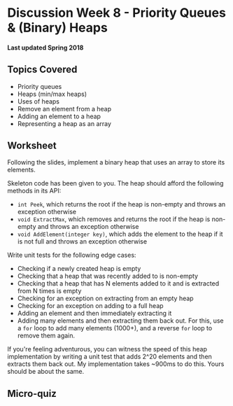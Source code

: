 # Discussion Week 8 - Priority Queues & (Binary) Heaps

#### Last updated Spring 2018

## Topics Covered

* Priority queues
* Heaps (min/max heaps)
* Uses of heaps
* Remove an element from a heap
* Adding an element to a heap
* Representing a heap as an array

## Worksheet
Following the slides, implement a binary heap that uses an array to store its elements.

Skeleton code has been given to you. The heap should afford the following methods in its API:

- `int Peek`, which returns the root if the heap is non-empty and throws an exception otherwise
- `void ExtractMax`, which removes and returns the root if the heap is non-empty and throws an exception otherwise
- `void AddElement(integer key)`, which adds the element to the heap if it is not full and throws an exception otherwise

Write unit tests for the following edge cases:
- Checking if a newly created heap is empty
- Checking that a heap that was recently added to is non-empty
- Checking that a heap that has N elements added to it and is extracted from N times is empty
- Checking for an exception on extracting from an empty heap
- Checking for an exception on adding to a full heap
- Adding an element and then immediately extracting it
- Adding many elements and then extracting them back out. For this, use a `for` loop to add many elements (1000+), and a reverse `for` loop to remove them again.

If you're feeling adventurous, you can witness the speed of this heap implementation by writing a unit test that adds 2^20 elements and then extracts them back out. My implementation takes ~900ms to do this. Yours should be about the same.

## Micro-quiz
